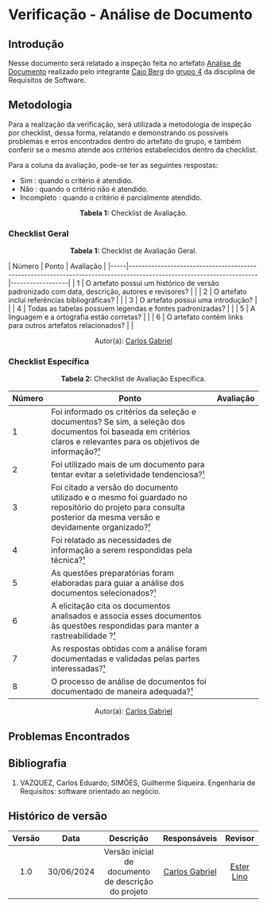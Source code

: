 # Verificação - Análise de Documento

## Introdução

Nesse documento será relatado a inspeção feita no artefato [Análise de Documento](https://github.com/Requisitos-de-Software/2024.1-Gov.br/blob/main/docs/elicitacao/analise_documentos.md) realizado pelo integrante [Caio Berg](https://github.com/Caio-bergbjj) do [grupo 4](https://github.com/Requisitos-de-Software/2024.1-Gov.br) da disciplina de Requisitos de Software.

## Metodologia


Para a realização da verificação, será utilizada a metodologia de inspeção por checklist, dessa forma, relatando e demonstrando os possíveis problemas e erros encontrados dentro do artefato do grupo, e também conferir se o mesmo atende aos critérios estabelecidos dentro da checklist.

Para a coluna da avaliação, pode-se ter as seguintes respostas:
- Sim : quando o critério é atendido.
- Não : quando o critério não é atendido.
- Incompleto : quando o critério é parcialmente atendido.

<font><p style="text-align: center">**Tabela 1:** Checklist de Avaliação.</p></font>

### Checklist Geral

<font><p style="text-align: center">**Tabela 1:** Checklist de Avaliação Geral.</p></font>
| Número  | Ponto                                                                                                           | Avaliação         |
|-----|----------------------------------------------------------------------------------------------------------------------|------------------|
| 1   | O artefato possui um histórico de versão padronizado com data, descrição, autores e revisores?                       |                  |
| 2   | O artefato inclui referências bibliográficas?                                                                        |                  |
| 3   | O artefato possui uma introdução?                                                                                   |                  |
| 4   | Todas as tabelas possuem legendas e fontes padronizadas?                                                             |                  |
| 5  | A linguagem e a ortografia estão corretas?                                                                           |                  |
| 6  | O artefato contém links para outros artefatos relacionados?                                                           |                  |

<div align="center">Autor(a): <a href="https://github.com/TheCarlosRamos">Carlos Gabriel</a></div>

### Checklist Específica

<font><p style="text-align: center">**Tabela 2:** Checklist de Avaliação Específica.</p></font>

| Número | Ponto | Avaliação |
|--------|-------|-----------|
| 1      | Foi informado os critérios da seleção e documentos? Se sim, a seleção dos documentos foi baseada em critérios claros e relevantes para os objetivos de informação?[¹](#ref1)  |  |
| 2      | Foi utilizado mais de um documento para tentar evitar a seletividade tendenciosa?[¹](#ref1)  |  |
| 3      | Foi citado a versão do documento utilizado e o mesmo foi guardado no repositório do projeto para consulta posterior da mesma versão e devidamente organizado?[¹](#ref1)  |  |
| 4      | Foi relatado as necessidades de informação a serem respondidas pela técnica?[¹](#ref1)  |  |
| 5      | As questões preparatórias foram elaboradas para guiar a análise dos documentos selecionados?[¹](#ref1)  |  |
| 6      | A elicitação cita os documentos analisados e associa esses documentos às questões respondidas para manter a rastreabilidade ?[¹](#ref1) |  |
| 7      | As respostas obtidas com a análise foram documentadas e validadas pelas partes interessadas?[¹](#ref1)  |  |
| 8      | O processo de análise de documentos foi documentado de maneira adequada?[¹](#ref1)  |  |

<div align="center">Autor(a): <a href="https://github.com/TheCarlosRamos">Carlos Gabriel</a></div> 

## Problemas Encontrados





## Bibliografia

<a id="ref1"></a>

1. VAZQUEZ, Carlos Eduardo; SIMÕES, Guilherme Siqueira. Engenharia de Requisitos: software orientado ao negócio. 


## Histórico de versão
| Versão | Data       | Descrição                                   | Responsáveis                                                                               | Revisor                                      |
| :----: | :--------: | :-----------------------------------------: | :----------------------------------------------------------------------------------------: | :------------------------------------------: |
|  1.0   | 30/06/2024 | Versão inicial de documento de descrição do projeto | [Carlos Gabriel](https://github.com/TheCarlosRamos)                                         | [Ester Lino](https://github.com/esteerlino)  |

